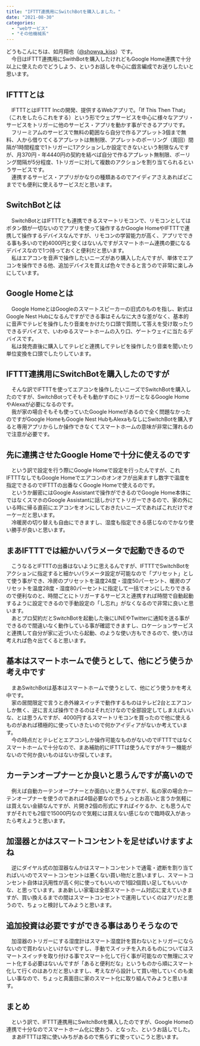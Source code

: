 ```yaml
---
title: "IFTTT連携用にSwitchBotを購入しました。"
date: "2021-08-30"
categories: 
  - "webサービス"
  - "その他機械系"
---
```


どうもこんにちは、如月翔也（[@showya\_kiss](http://twitter.com/showya_kiss)）です。  
　今日はIFTTT連携用にSwithBotを購入したけれどもGoogle Home連携で十分以上に使えたのでどうしよう、というお話しを中心に戯言編成でお送りしたいと思います。  

## IFTTTとは

　IFTTTとはIFTTT Incの開発、提供するWebアプリで。「If This Then That」（これをしたらこれをする）という形でウェブサービスを中心に様々なアプリ・サービスをトリガーに他のサービス・アプリを動かす事ができるアプリです。  
　フリーミアムのサービスで無料の範囲なら自分で作るアプレット3個まで無料、人から借りてくるアプレットは無制限、アプレットのポーリング（周回）間隔が1時間程度で1トリガーに1アクションしか設定できないという制限なんですが、月370円・年4440円の契約を結べば自分で作るアプレット無制限、ポーリング間隔が5分程度、1トリガーに対して複数のアクションを割り当てられるというサービスです。  
　連携するサービス・アプリがかなりの種類あるのでアイディアさえあればどこまででも便利に使えるサービスだと思います。  

## SwitchBotとは

　SwitchBotとはIFTTTとも連携できるスマートリモコンで、リモコンとしてはボタン類が一切ないのでアプリを使って操作するかGoogle HomeやIFTTTで連携して操作するデバイスなんですが、リモコンの学習能力が高く、アプリでできる事も多いので約4000円と安くはないんですがスマートホーム連携の要になるデバイスなので1つ持っておくと便利だと思います。  
　私はエアコンを音声で操作したいニーズがあり購入したんですが、単体でエアコンを操作できる他、追加デバイスを買えば色々できると言うので非常に楽しみにしています。  

## Google Homeとは

　Google HomeとはGoogleのスマートスピーカーの旧式のものを指し、新式はGoogle Nest Hubになるんですができる事はそんなに大きな差がなく、基本的に音声でテレビを操作したり音楽をかけたり口頭で質問して答えを受け取ったりできるデバイスで、いわゆるスマートホームの入り口、ゲートウェイに当たるデバイスです。  
　私は発売直後に購入してテレビと連携してテレビを操作したり音楽を聞いたり単位変換を口頭でしたりしています。  

## IFTTT連携用にSwitchBotを購入したのですが

　そんな訳でIFTTTを使ってエアコンを操作したいニーズでSwitchBotを購入したのですが、SwitchBotってそもそも動かすのにトリガーとなるGoogle HomeやAlexaが必要になるのです。  
　我が家の場合そもそも使っていたGoogle Homeがあるので全く問題なかったのですがGoogle HomeもGoogle Nest HubもAlexaもなしにSwitchBotを購入すると専用アプリからしか操作できなくてスマートホームの意味が非常に薄れるので注意が必要です。  

## 先に連携させたGoogle Homeで十分に使えるのです

　という訳で設定を行う際にGoogle Homeで設定を行ったんですが、これIFTTTなしでもGoogle Homeでエアコンのオンオフが出来ますし数字で温度を指定できるのでIFTTTの出番なくGoogle Homeで使えるのです。  
　というか厳密にはGoogle Assistantで操作ができるのでGoogle Home本体にではなくスマホのGoogle Assistantに話しかけてトリガーできるので、家の外にいる時に帰る直前にエアコンをオンにしておきたいニーズであればこれだけでオーケーだと思います。  
　冷暖房の切り替えも自由にできますし、湿度も指定できる感じなのでかなり使い勝手が良いと思います。  

## まあIFTTTでは細かいパラメータで起動できるので

　こうなるとIFTTTの出番はないように思えるんですが、IFTTTでSwitchBotをアクションに指定すると細かいパラメータ設定が可能なので「プリセット」として使う事ができ、冷房のプリセットを温度24度・湿度50パーセント、暖房のプリセットを温度28度・湿度80パーセントに指定して一括でオンにしたりできるので便利なのと、時間ごとにトリガーするサービスと連携すれば時間で自動起動するように設定できるので手動設定の「し忘れ」がなくなるので非常に良いと思います。  
　あとプロ契約だとSwitchBotを起動した後にLINEやTwitterに通知を送る事ができるので間違いなく動作している事が確認できますし、ロケーションサービスと連携して自分が家に近づいたら起動、のような使い方もできるので、使い方は考えれば色々出てくると思います。  

## 基本はスマートホームで使うとして、他にどう使うか考え中です

　まあSwitchBotは基本はスマートホームで使うとして、他にどう使うかを考え中です。  
　家の居間限定で言うと赤外線スイッチで動作するものはテレビ2台とエアコンしか無く、逆に言えば操作できるのはそれだけなので全部設定してしまえばいいな、とは思うんですが、4000円するスマートリモコンを買ったので他に使えるものがあれば積極的に使っていきたいので何かアイディアがないか考えています。  
　今の時点だとテレビとエアコンしか操作可能なものがないのでIFTTTではなくスマートホームで十分なので、まあ補助的にIFTTTは使うんですがキラー機能がないので何か良いものはないか探しています。  

## カーテンオープナーとか良いと思うんですが高いので

　例えば自動カーテンオープナーとか面白いと思うんですが、私の家の場合カーテンオープナーを使うのであれば4個必要なのでちょっとお高いと言うか気軽には買えない金額なんですが、片開き2個の形式にすればイケるか、とも思うんですがそれでも2個で15000円なので気軽には買えない感じなので臨時収入があったら考えようと思います。  

## 加湿器とかはスマートコンセントを足せばいけますよね

　逆にダイヤル式の加湿器なんかはスマートコンセントで通電・遮断を割り当てればいいのでスマートコンセントは悪くない買い物だと思いますし、スマートコンセント自体は汎用性が高く何に使ってもいいので1個2個買い足してもいいかな、と思っています。まあ新しい家電は全部スマートホーム対応に変えていきますが、買い換えるまでの間はスマートコンセントで運用していくのはアリだと思うので、ちょっと検討してみようと思います。  

## 追加投資は必要ですができる事はありそうなので

　加湿器のトリガーにする湿度計はスマート湿度計を買わないとトリガーにならないので買わないといけないですし、手動でスイッチを入れるものについてはスマートスイッチを取り付ける事でスマート化して行く事が可能なので無理にスマート化する必要はないんですが「あると便利だな」というものから順にスマート化して行くのはありだと思いますし、考えながら設計して買い物していくのも楽しい事なので、ちょっと真面目に家のスマート化に取り組んでみようと思います。  

## まとめ

　という訳で、IFTTT連携用にSwitchBotを購入したのですが、Google Homeの連携で十分なのでスマートホーム化に使おう、となった、というお話しでした。  
　まあIFTTTは常に使いみちがあるので焦らずに使っていこうと思います。
